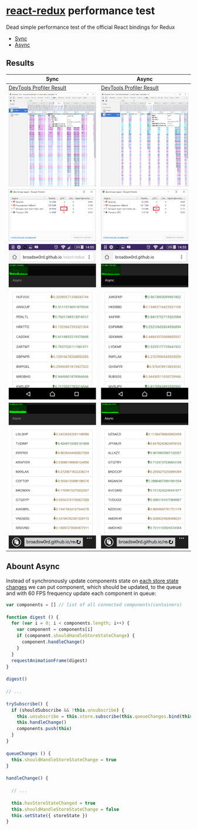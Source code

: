 # [react-redux](https://github.com/reactjs/react-redux) performance test
Dead simple performance test of the official React bindings for Redux

- [Sync](http://broadsw0rd.github.io/react-redux-perf/sync.html)
- [Async](http://broadsw0rd.github.io/react-redux-perf/async.html)

## Results

Sync | Async
--------| -----------
[DevTools Profiler Result](https://raw.githubusercontent.com/broadsw0rd/react-redux-perf/master/perf-results/sync-profiler.cpuprofile) | [DevTools Profiler Result](https://raw.githubusercontent.com/broadsw0rd/react-redux-perf/master/perf-results/async-profiler.cpuprofile)
![Flame chart](https://raw.githubusercontent.com/broadsw0rd/react-redux-perf/master/perf-results/sync-chart.png) | ![Flame chart](https://raw.githubusercontent.com/broadsw0rd/react-redux-perf/master/perf-results/async-chart.png) 
![Task Manager](https://raw.githubusercontent.com/broadsw0rd/react-redux-perf/master/perf-results/sync-task-manager.png) | ![Task Manager](https://raw.githubusercontent.com/broadsw0rd/react-redux-perf/master/perf-results/async-task-manager.png)
![Chrome for android](https://raw.githubusercontent.com/broadsw0rd/react-redux-perf/master/perf-results/sync-mobile-2.png) | ![Chrome for android](https://raw.githubusercontent.com/broadsw0rd/react-redux-perf/master/perf-results/async-mobile-2.png)
![IE mobile](https://raw.githubusercontent.com/broadsw0rd/react-redux-perf/master/perf-results/sync-mobile-1.png) | ![IE mobile](https://raw.githubusercontent.com/broadsw0rd/react-redux-perf/master/perf-results/async-mobile-1.png)



## Abount Async

Instead of synchronously update components state on [each store state changes](https://github.com/reactjs/react-redux/blob/master/src/components/connect.js#L199) we can put component, which should be updated, to the queue and with 60 FPS frequency update each component in queue:

```js 
var components = [] // list of all connected components(containers)

function digest () {
  for (var i = 0; i < components.length; i++) {
    var component = components[i]
    if (component.shouldHandleStoreStateChange) {
      component.handleChange()
    }
  }
  requestAnimationFrame(digest)
}

digest()

// ...

trySubscribe() {
  if (shouldSubscribe && !this.unsubscribe) {
    this.unsubscribe = this.store.subscribe(this.queueChanges.bind(this))
    this.handleChange()
    components.push(this)
  }
}

queueChanges () {
  this.shouldHandleStoreStateChange = true
}

handleChange() {

  // ...
  
  this.hasStoreStateChanged = true
  this.shouldHandleStoreStateChange = false
  this.setState({ storeState })
}

```
